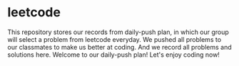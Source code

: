 # leetcode
This repository stores our records from daily-push plan, in which our group will select a problem from leetcode everyday. We pushed all
problems to our classmates to make us better at coding. And we record all problems and solutions here.
Welcome to our daily-push plan! Let's enjoy coding now!
